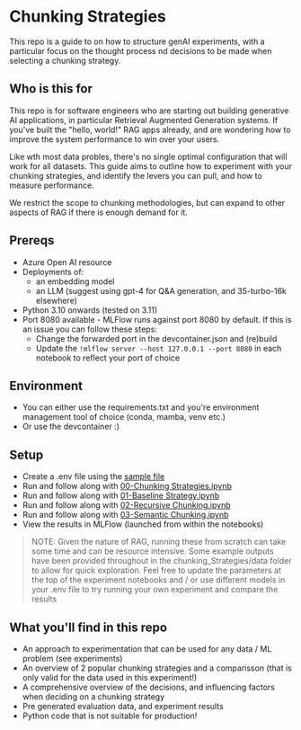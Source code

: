 # Chunking Strategies

This repo is a guide to on how to structure genAI experiments, with a particular focus on the thought process nd decisions to be made when selecting a chunking strategy.

## Who is this for

This repo is for software engineers who are starting out building generative AI applications, in particular Retrieval Augmented Generation systems. If you've built the "hello, world!" RAG apps already, and are wondering how to improve the system performance to win over your users. 

Like wth most data probles, there's no single optimal configuration that will work for all datasets. This guide aims to outline how to experiment with your chunking strategies, and identify the levers you can pull, and how to measure performance.

We restrict the scope to chunking methodologies, but can expand to other aspects of RAG if there is enough demand for it.

## Prereqs

- Azure Open AI resource
- Deployments of:
    - an embedding model
    - an LLM (suggest using gpt-4 for Q&A generation, and 35-turbo-16k elsewhere)
- Python 3.10 onwards (tested on 3.11)
- Port 8080 available - MLFlow runs against port 8080 by default. If this is an issue you can follow these steps:
    - Change the forwarded port in the devcontainer.json and (re)build
    - Update the `!mlflow server --host 127.0.0.1 --port 8080` in each notebook to reflect your port of choice

## Environment 

- You can either use the requirements.txt and you're environment management tool of choice (conda, mamba, venv etc.)
- Or use the devcontainer :)

## Setup

- Create a .env file using the [sample file](../.env.sample)
- Run and follow along with [00-Chunking Strategies.ipynb](./chunking_strategies/00-Chunking%20Strategies.ipynb)
- Run and follow along with [01-Baseline Strategy.ipynb](./chunking_strategies/01-Baseline%20Strategy.ipynb)
- Run and follow along with [02-Recursive Chunking.ipynb](./chunking_strategies/02-Recursive%20Chunking.ipynb)
- Run and follow along with [03-Semantic Chunking.ipynb](./chunking_strategies/03-Semantic%20Chunking.ipynb)
- View the results in MLFlow (launched from within the notebooks)

> NOTE: Given the nature of RAG, running these from scratch can take some time and can be resource intensive. Some example outputs have been provided throughout in the chunking_Strategies/data folder to allow for quick exploration. Feel free to update the parameters at the top of the experiment notebooks and / or use different models in your .env file to try running your own experiment and compare the results

## What you'll find in this repo

- An approach to experimentation that can be used for any data / ML problem (see experiments)
- An overview of 2 popular chunking strategies and a comparisson (that is only valid for the data used in this experiment!)
- A comprehensive overview of the decisions, and influencing factors when deciding on a chunking strategy
- Pre generated evaluation data, and experiment results
- Python code that is not suitable for production!